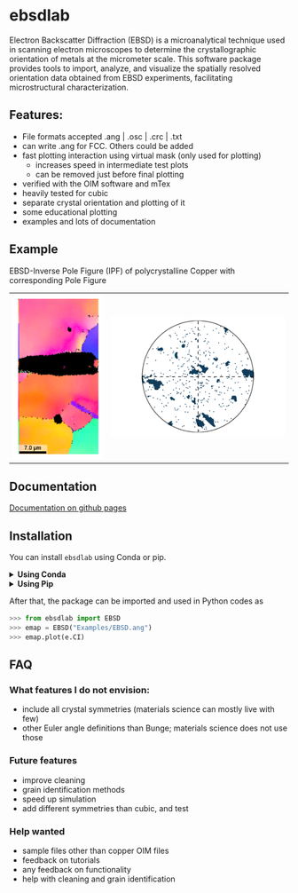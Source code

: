 # ebsdlab

Electron Backscatter Diffraction (EBSD) is a microanalytical technique used in scanning electron microscopes to determine the crystallographic orientation of metals at the micrometer scale. This software package provides tools to import, analyze, and visualize the spatially resolved orientation data obtained from EBSD experiments, facilitating microstructural characterization.

## Features:
  - File formats accepted .ang | .osc | .crc | .txt
  - can write .ang for FCC. Others could be added
  - fast plotting interaction using virtual mask (only used for plotting)
    - increases speed in intermediate test plots
    - can be removed just before final plotting
  - verified with the OIM software and mTex
  - heavily tested for cubic
  - separate crystal orientation and plotting of it
  - some educational plotting
  - examples and lots of documentation

## Example
EBSD-Inverse Pole Figure (IPF) of polycrystalline Copper with corresponding Pole Figure
<table>
  <tr>
    <td><img src="docs/source/_static/ebsd_py_ND.png" alt="EBSD of polycrystalline Copper"></td>
    <td width="65%"><img src="docs/source/_static/ebsd_py_PF100.png" alt="Pole figure"></td>
  </tr>
</table>

## Documentation
[Documentation on github pages](...)

## Installation
You can install `ebsdlab` using Conda or pip.

<details>
<summary><strong>Using Conda</strong></summary>

  **Clone the repository:**

  ```console
  $ git clone https://github.com/micromechanics/ebsdlab.git ./ebsdlab
  $ cd ebsdlab
  ```

  **Create and activate the Conda environment:**

  The `environment.yml` file defines the necessary dependencies.
  ```console
  $ conda env create -f environment.yml
  ```
  After creation, activate the environment:
  ```console
  $ conda activate ebsdlab_env
  ```

  **Install the `ebsdlab` package:**
  With the Conda environment activated, install the package using pip:
  ```console
  $ python -m pip install .
  ```
</details>

<details>
<summary><strong>Using Pip</strong></summary>

  **Set up a Python environment:**
  Using a virtual environment prevents conflicts with other projects.
  ```console
  $ python -m venv venv_python_ebsd  # Create a virtual environment
  $ For Linux/macOS: source venv_python_ebsd/bin/activate
  $ For Windows: venv_python_ebsd\Scripts\activate
  ```

  **Install the `ebsdlab` package:**
  This command will install the package and dependencies:
  ```console
  $ pip install git+https://github.com/micromechanics/ebsdlab
  ```
</details>

After that, the package can be imported and used in Python codes as

```python
>>> from ebsdlab import EBSD
>>> emap = EBSD("Examples/EBSD.ang")
>>> emap.plot(e.CI)
```

## FAQ
### What features I do not envision:
  - include all crystal symmetries (materials science can mostly live with few)
  - other Euler angle definitions than Bunge; materials science does not use those

### Future features
  - improve cleaning
  - grain identification methods
  - speed up simulation
  - add different symmetries than cubic, and test

### Help wanted
 - sample files other than copper OIM files
 - feedback on tutorials
 - any feedback on functionality
 - help with cleaning and grain identification
